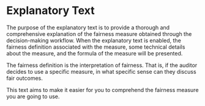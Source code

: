Explanatory Text
===

The purpose of the explanatory text is to provide a thorough and comprehensive explanation of the fairness measure obtained through the decision-making workflow. When the explanatory text is enabled, the fairness definition associated with the measure, some technical details about the measure, and the formula of the measure will be presented.

The fairness definition is the interpretation of fairness. That is, if the auditor decides to use a specific measure, in what specific sense can they discuss fair outcomes. 

This text aims to make it easier for you to comprehend the fairness measure you are going to use. 


